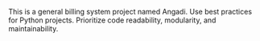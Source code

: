 <!-- Use this file to provide workspace-specific custom instructions to Copilot. For more details, visit https://code.visualstudio.com/docs/copilot/copilot-customization#_use-a-githubcopilotinstructionsmd-file -->

This is a general billing system project named Angadi. Use best practices for Python projects. Prioritize code readability, modularity, and maintainability.
